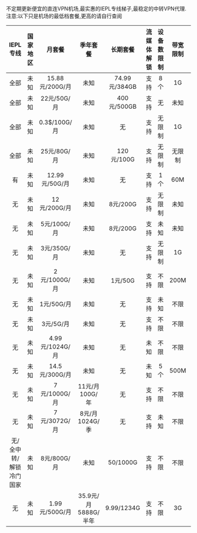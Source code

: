 不定期更新便宜的直连VPN机场,最实惠的IEPL专线梯子,最稳定的中转VPN代理.
注意:以下只是机场的最低档套餐,更高的请自行查阅

| IEPL专线 | 国家地区 | 月套餐 | 季年套餐 | 长期套餐 | 流媒体解锁 | 设备数限制 | 带宽限制 | 机场直达 |
| :-------: | :------: | :-------: | :------: | :-----------: | :---------: | :---------: | :-------: | :-------: |
| 全部      | 未知      |15.88元/200G/月| 未知 | 74.99元/384GB | 支持 | 8个 | 1G | [冲浪猫](https://m.msclm.net/#/register?code=vJaLDMci) |
| 全部      | 未知      | 22元/50G/月 | 未知 | 400元/500GB | 支持 | 无 | 未知 | [ENET](https://www.easy2023.com/#/register?code=pCP3zV1u) |
| 全部      | 未知     | 0.3$/100G/月 | 未知 | 无 | 支持 | 无限制 | 1G | [Mitce](https://mitce.com/aff.php?aff=4336) |
| 全部      | 未知     | 25元/80G/月 | 未知 | 120元/100G | 支持 | 无限制 | 无限制 | [Spcloud](https://web.dashsp.top/#/register?code=xKFym66v) |
| 有        | 未知      | 12.99元/50G/月 | 未知 | 无 | 支持 | 1个 | 60M | [飞机云](https://feijicloud.com/auth/register?code=NZVD) |
| 无        | 未知      | 12元/200G/月 | 未知 | 8元/200G | 支持 | 无限制 | 未知 | [顶级机场](https://xn--mes358a9urctx.com/#/register?code=CXkWfxE3) |
| 无        | 未知      | 5元/100G/月 | 未知 | 8元/200G | 支持 | 未知 | 未知 | [极速机场](https://xn--mes358acgm99l.com/#/register?code=RnGuEYmH) |
| 无        | 未知     | 3元/350G/月 | 未知 | 无 | 支持 | 无限制 | 1G | [FSCloud](https://dash.996cloud.top/#/register?code=qEnheQes) |
| 无        | 未知     | 2元/1000G/月 | 未知 | 1元/50G | 支持 | 不限 | 200M | [oiicloud](https://ys.651568.xyz/#/register?code=hukHYK4r) |
| 无        | 未知     | 1元/50G/月 | 未知 | 无 | 支持 | 未知 | 不限 | [值](https://a.xn--6nq44r2uh9rhj7f.com/#/register?code=38oCU6oy) |
| 无        | 未知     | 3元/5G/月 | 未知 | 无 | 支持 | 不限 | 不限 | [三毛机场](https://xn--ehqx7tcnnope.xyz/#/register?code=y0Xa1udj) |
| 无        | 未知     | 4.99元/1024G/月 | 未知 | 无 | 未知 | 不限 | 不限 | [Big Airport](https://xn--mesr8b36x.business/#/register?code=Y5XgxhWi) |
| 无        | 未知     | 14.5元/300G/月 | 未知 | 无 | 未知 | 5个 | 500M | [三分机场](https://xn--ehq00hgtfdmt.xyz/#/register?code=lHqFtGNf) |
| 无        | 未知     | 7元/1000G/月 | 11元/月100G/年 | 无 | 支持 | 不限 | 不限 | [低价机场](https://xn--6nq0hk9tdjr.com/#/register?code=AOsC9hkI) |
| 无        | 未知     | 7元/3072G/月 | 8元/月1024G/季 | 无 | 支持| 未知 | 不限 | [2元店](https://xn--5hqx9equq.com/#/register?code=BfK3QcjP) |
| 无/全中转/解锁冷门国家| 未知 | 8元/800G/月 | 未知 | 50/1000G | 支持 | 不限 | 不限 | [极速云](https://www.xn--168-vd0gw60p.com/#/register?code=7tTnzIhu) |
| 无        | 未知     | 1.99元/500G/月 | 35.9元/月5888G/半年 | 9.99/1234G | 支持 | 不限 | 3G | [亏本机场](https://xn--7kq24s4ynvb.site/#/register?code=8ACDsi0s) |
